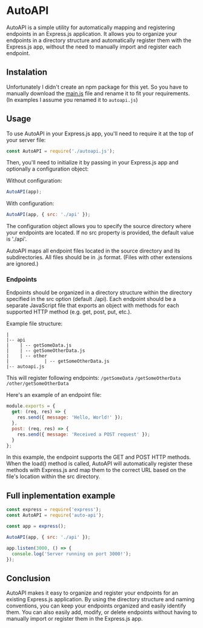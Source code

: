 # AutoAPI

AutoAPI is a simple utility for automatically mapping and registering endpoints in an Express.js application. It allows you to organize your endpoints in a directory structure and automatically register them with the Express.js app, without the need to manually import and register each endpoint.

## Instalation

Unfortunately I didn't create an npm package for this yet. So you have to manually download the [main.js](https://github.com/HonzaKubita/AutoAPI/blob/main/main.js) file and rename it to fit your requirements. (In examples I assume you renamed it to `autoapi.js`)

## Usage

To use AutoAPI in your Express.js app, you'll need to require it at the top of your server file:

```js
const AutoAPI = require('./autoapi.js');

```

Then, you'll need to initialize it by passing in your Express.js app and optionally a configuration object:

Without configuration:

```js
AutoAPI(app);
```

With configuration:

```js
AutoAPI(app, { src: './api' });
```

The configuration object allows you to specify the source directory where your endpoints are located. If no src property is provided, the default value is './api'.

AutoAPI maps all endpoint files located in the source directory and its subdirectories. All files should be in .js format. (Files with other extensions are ignored.)

### Endpoints
Endpoints should be organized in a directory structure within the directory specified in the src option (default ./api). Each endpoint should be a separate JavaScript file that exports an object with methods for each supported HTTP method (e.g. get, post, put, etc.).

Example file structure:

```
|
|-- api
|    | -- getSomeData.js
|    | -- getSomeOtherData.js
|    | -- other
|             | -- getSomeOtherData.js
|-- autoapi.js
```

This will register following endpoints:
`/getSomeData`
`/getSomeOtherData`
`/other/getSomeOtherData`

Here's an example of an endpoint file:

```js
module.exports = {
  get: (req, res) => {
    res.send({ message: 'Hello, World!' });
  },
  post: (req, res) => {
    res.send({ message: 'Received a POST request' });
  }
};
```

In this example, the endpoint supports the GET and POST HTTP methods. When the load() method is called, AutoAPI will automatically register these methods with Express.js and map them to the correct URL based on the file's location within the src directory.

## Full inplementation example

```js
const express = require('express');
const AutoAPI = require('auto-api');

const app = express();

AutoAPI(app, { src: './api' });

app.listen(3000, () => {
  console.log('Server running on port 3000!');
});
```

## Conclusion
AutoAPI makes it easy to organize and register your endpoints for an existing Express.js application. By using the directory structure and naming conventions, you can keep your endpoints organized and easily identify them. You can also easily add, modify, or delete endpoints without having to manually import or register them in the Express.js app.
